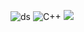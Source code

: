  ![ds](https://dcbadge.limes.pink/api/shield/1110652337250373695) ![C++](https://img.shields.io/badge/c++-%2300599C.svg?style=for-the-badge&logo=c%2B%2B&logoColor=white)
<img src="https://wakatime.com/share/@viornes/093ca341-b5e3-46f0-be38-5e845c08df53.svg">
